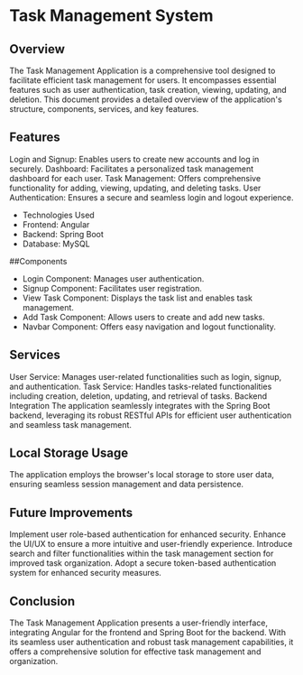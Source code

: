 # Task Management System

## Overview
The Task Management Application is a comprehensive tool designed to facilitate efficient task management for users. It encompasses essential features such as user authentication, task creation, viewing, updating, and deletion. This document provides a detailed overview of the application's structure, components, services, and key features.

## Features
Login and Signup: Enables users to create new accounts and log in securely.
Dashboard: Facilitates a personalized task management dashboard for each user.
Task Management: Offers comprehensive functionality for adding, viewing, updating, and deleting tasks.
User Authentication: Ensures a secure and seamless login and logout experience.
- Technologies Used
- Frontend: Angular
- Backend: Spring Boot
- Database: MySQL


##Components
- Login Component: Manages user authentication.
- Signup Component: Facilitates user registration.
- View Task Component: Displays the task list and enables task management.
- Add Task Component: Allows users to create and add new tasks.
- Navbar Component: Offers easy navigation and logout functionality.

## Services
User Service: Manages user-related functionalities such as login, signup, and authentication.
Task Service: Handles tasks-related functionalities including creation, deletion, updating, and retrieval of tasks.
Backend Integration
The application seamlessly integrates with the Spring Boot backend, leveraging its robust RESTful APIs for efficient user authentication and seamless task management.

## Local Storage Usage
The application employs the browser's local storage to store user data, ensuring seamless session management and data persistence.

## Future Improvements
Implement user role-based authentication for enhanced security.
Enhance the UI/UX to ensure a more intuitive and user-friendly experience.
Introduce search and filter functionalities within the task management section for improved task organization.
Adopt a secure token-based authentication system for enhanced security measures.

## Conclusion
The Task Management Application presents a user-friendly interface, integrating Angular for the frontend and Spring Boot for the backend. With its seamless user authentication and robust task management capabilities, it offers a comprehensive solution for effective task management and organization.
